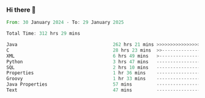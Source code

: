 ### Hi there 👋

<!--
**luoxuanzao/luoxuanzao** is a ✨ _special_ ✨ repository because its `README.md` (this file) appears on your GitHub profile.

Here are some ideas to get you started:

- 🔭 I’m currently working on ...
- 🌱 I’m currently learning ...
- 👯 I’m looking to collaborate on ...
- 🤔 I’m looking for help with ...
- 💬 Ask me about ...
- 📫 How to reach me: ...
- 😄 Pronouns: ...
- ⚡ Fun fact: ...
-->

<!--START_SECTION:waka-->

```rust
From: 30 January 2024 - To: 29 January 2025

Total Time: 312 hrs 29 mins

Java                                   262 hrs 21 mins >>>>>>>>>>>>>>>>>>>>>----   83.93 %
C                                      28 hrs 23 mins  >>-----------------------   09.08 %
XML                                    6 hrs 49 mins   >------------------------   02.18 %
Python                                 3 hrs 47 mins   -------------------------   01.21 %
SQL                                    2 hrs 10 mins   -------------------------   00.69 %
Properties                             1 hr 36 mins    -------------------------   00.51 %
Groovy                                 1 hr 33 mins    -------------------------   00.50 %
Java Properties                        57 mins         -------------------------   00.31 %
Text                                   47 mins         -------------------------   00.25 %
```

<!--END_SECTION:waka-->